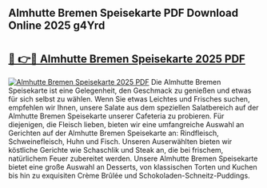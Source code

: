## Almhutte Bremen Speisekarte PDF Download Online 2025 g4Yrd

# <h2><a href="http://gc6s9eo.nevu.top/?p=Almhutte+Bremen+Speisekarte">🔗 👉🔴 Almhutte Bremen Speisekarte 2025 PDF</a></h2>

[![Almhutte Bremen Speisekarte 2025 PDF](https://i.imgur.com/dBaPXMq.png)](http://gc6s9eo.nevu.top/?p=Almhutte+Bremen+Speisekarte)
Die Almhutte Bremen Speisekarte ist eine Gelegenheit, den Geschmack zu genießen und etwas für sich selbst zu wählen. Wenn Sie etwas Leichtes und Frisches suchen, empfehlen wir Ihnen, unsere Salate aus dem speziellen Salatbereich auf der Almhutte Bremen Speisekarte unserer Cafeteria zu probieren. Für diejenigen, die Fleisch lieben, bieten wir eine umfangreiche Auswahl an Gerichten auf der Almhutte Bremen Speisekarte an: Rindfleisch, Schweinefleisch, Huhn und Fisch. Unseren Auserwählten bieten wir köstliche Gerichte wie Schaschlik und Steak an, die bei frischem, natürlichem Feuer zubereitet werden. Unsere Almhutte Bremen Speisekarte bietet eine große Auswahl an Desserts, von klassischen Torten und Kuchen bis hin zu exquisiten Crème Brûlée und Schokoladen-Schneitz-Puddings.
